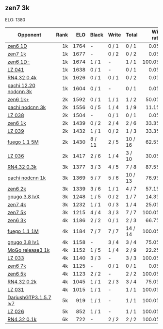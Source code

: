## zen7 3k ##

ELO: 1380

Opponent | Rank | ELO | Black | Write | Total | Win rate
---------|-----:|----:|-------|-------|-------|-------:
[zen6 1D](zen6%201D.md) | 1k | 1764 | - | 0 / 1 | 0 / 1 | 0.0%
[zen7 1k](zen7%201k.md) | 1k | 1677 | - | 0 / 2 | 0 / 2 | 0.0%
[zen6 1D-](zen6%201D-.md) | 1k | 1674 | 1 / 1 | - | 1 / 1 | 100.0%
[LZ 041](LZ%20041.md) | 1k | 1638 | 0 / 1 | - | 0 / 1 | 0.0%
[RN4.32 0.4k](RN4.32%200.4k.md) | 1k | 1626 | 0 / 1 | 0 / 1 | 0 / 2 | 0.0%
[pachi 12.20 nodcnn 3k](pachi%2012.20%20nodcnn%203k.md) | 1k | 1604 | 0 / 1 | - | 0 / 1 | 0.0%
[zen6 1k+](zen6%201k+.md) | 2k | 1592 | 0 / 1 | 1 / 1 | 1 / 2 | 50.0%
[pachi nodcnn 3k](pachi%20nodcnn%203k.md) | 2k | 1556 | 0 / 5 | 1 / 4 | 1 / 9 | 11.1%
[LZ 038](LZ%20038.md) | 2k | 1504 | - | 0 / 1 | 0 / 1 | 0.0%
[zen6 1k](zen6%201k.md) | 2k | 1439 | 0 / 2 | 2 / 4 | 2 / 6 | 33.3%
[LZ 039](LZ%20039.md) | 2k | 1432 | 1 / 1 | 0 / 2 | 1 / 3 | 33.3%
[fuego 1.1 5M](fuego%201.1%205M.md) | 2k | 1430 | 8 / 11 | 2 / 5 | 10 / 16 | 62.5%
[LZ 036](LZ%20036.md) | 2k | 1417 | 2 / 6 | 1 / 4 | 3 / 10 | 30.0%
[RN4.32 0.3k](RN4.32%200.3k.md) | 3k | 1377 | 3 / 3 | 4 / 5 | 7 / 8 | 87.5%
[pachi nodcnn 1k](pachi%20nodcnn%201k.md) | 3k | 1369 | 5 / 7 | 5 / 6 | 10 / 13 | 76.9%
[zen6 2k](zen6%202k.md) | 3k | 1339 | 3 / 6 | 1 / 1 | 4 / 7 | 57.1%
[gnugo 3.8 lvX](gnugo%203.8%20lvX.md) | 3k | 1248 | 1 / 5 | 0 / 2 | 1 / 7 | 14.3%
[zen7 4k](zen7%204k.md) | 3k | 1232 | 1 / 1 | 0 / 3 | 1 / 4 | 25.0%
[zen7 5k](zen7%205k.md) | 3k | 1215 | 4 / 4 | 3 / 3 | 7 / 7 | 100.0%
[zen6 3k](zen6%203k.md) | 4k | 1186 | 2 / 2 | 0 / 1 | 2 / 3 | 66.7%
[fuego 1.1 1M](fuego%201.1%201M.md) | 4k | 1184 | 7 / 7 | 7 / 7 | 14 / 14 | 100.0%
[gnugo 3.8 lv1](gnugo%203.8%20lv1.md) | 4k | 1158 | - | 3 / 4 | 3 / 4 | 75.0%
[MoGo release3 1k](MoGo%20release3%201k.md) | 4k | 1152 | 1 / 5 | 1 / 4 | 2 / 9 | 22.2%
[LZ 033](LZ%20033.md) | 4k | 1140 | 3 / 3 | - | 3 / 3 | 100.0%
[zen6 7k](zen6%207k.md) | 4k | 1125 | - | 0 / 1 | 0 / 1 | 0.0%
[zen6 5k](zen6%205k.md) | 4k | 1123 | 2 / 2 | - | 2 / 2 | 100.0%
[RN4.32 0.2k](RN4.32%200.2k.md) | 4k | 1045 | 1 / 1 | 2 / 3 | 3 / 4 | 75.0%
[LZ 031](LZ%20031.md) | 4k | 1015 | 1 / 1 | - | 1 / 1 | 100.0%
[DariushGTP3.1.5.7 lv7](DariushGTP3.1.5.7%20lv7.md) | 5k | 919 | 1 / 1 | - | 1 / 1 | 100.0%
[LZ 026](LZ%20026.md) | 5k | 852 | 1 / 1 | - | 1 / 1 | 100.0%
[RN4.32 0.1k](RN4.32%200.1k.md) | 6k | 722 | - | 2 / 2 | 2 / 2 | 100.0%
